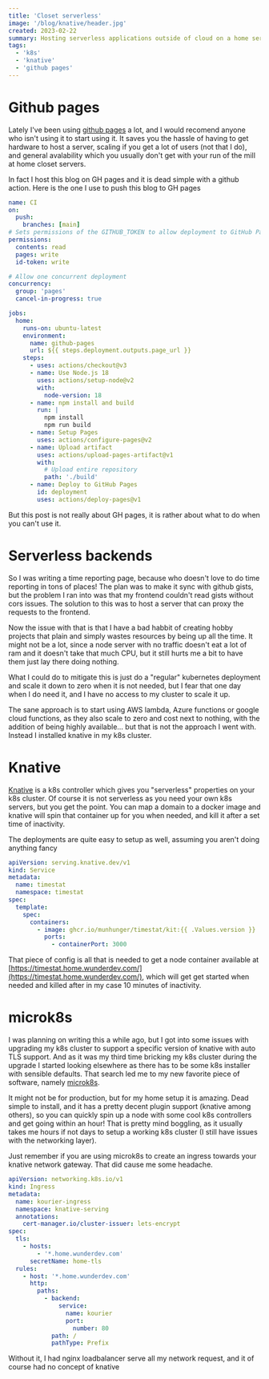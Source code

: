 ```yaml
---
title: 'Closet serverless'
image: '/blog/knative/header.jpg'
created: 2023-02-22
summary: Hosting serverless applications outside of cloud on a home server.
tags:
  - 'k8s'
  - 'knative'
  - 'github pages'
---
```


# Github pages

Lately I've been using [github pages](https://pages.github.com/) a lot, and I would recomend anyone who isn't using it to start using it.
It saves you the hassle of having to get hardware to host a server, scaling if you get a lot of users (not that I do), and general avalability which you usually don't get with your run of the mill at home closet servers.

In fact I host this blog on GH pages and it is dead simple with a github action.
Here is the one I use to push this blog to GH pages

```yaml title=".github/workflows/main.yaml"
name: CI
on:
  push:
    branches: [main]
# Sets permissions of the GITHUB_TOKEN to allow deployment to GitHub Pages
permissions:
  contents: read
  pages: write
  id-token: write

# Allow one concurrent deployment
concurrency:
  group: 'pages'
  cancel-in-progress: true

jobs:
  home:
    runs-on: ubuntu-latest
    environment:
      name: github-pages
      url: ${{ steps.deployment.outputs.page_url }}
    steps:
      - uses: actions/checkout@v3
      - name: Use Node.js 18
        uses: actions/setup-node@v2
        with:
          node-version: 18
      - name: npm install and build
        run: |
          npm install
          npm run build
      - name: Setup Pages
        uses: actions/configure-pages@v2
      - name: Upload artifact
        uses: actions/upload-pages-artifact@v1
        with:
          # Upload entire repository
          path: './build'
      - name: Deploy to GitHub Pages
        id: deployment
        uses: actions/deploy-pages@v1
```

But this post is not really about GH pages, it is rather about what to do when you can't use it.

# Serverless backends

So I was writing a time reporting page, because who doesn't love to do time reporting in tons of places!
The plan was to make it sync with github gists, but the problem I ran into was that my frontend couldn't read gists without cors issues.
The solution to this was to host a server that can proxy the requests to the frontend.

Now the issue with that is that I have a bad habbit of creating hobby projects that plain and simply wastes resources by being up all the time.
It might not be a lot, since a node server with no traffic doesn't eat a lot of ram and it doesn't take that much CPU, but it still hurts me a bit to have them just lay there doing nothing.

What I could do to mitigate this is just do a "regular" kubernetes deployment and scale it down to zero when it is not needed, but I fear that one day when I do need it, and I have no access to my cluster to scale it up.

The sane approach is to start using AWS lambda, Azure functions or google cloud functions, as they also scale to zero and cost next to nothing, with the addition of being highly available... but that is not the approach I went with. Instead I installed knative in my k8s cluster.

# Knative

[Knative](https://knative.dev/docs/) is a k8s controller which gives you "serverless" properties on your k8s cluster. Of course it is not serverless as you need your own k8s servers, but you get the point.
You can map a domain to a docker image and knative will spin that container up for you when needed, and kill it after a set time of inactivity.

The deployments are quite easy to setup as well, assuming you aren't doing anything fancy

```yaml
apiVersion: serving.knative.dev/v1
kind: Service
metadata:
  name: timestat
  namespace: timestat
spec:
  template:
    spec:
      containers:
        - image: ghcr.io/munhunger/timestat/kit:{{ .Values.version }}
          ports:
            - containerPort: 3000
```

That piece of config is all that is needed to get a node container available at [https://timestat.home.wunderdev.com/](https://timestat.home.wunderdev.com/), which will get get started when needed and killed after in my case 10 minutes of inactivity.

# microk8s

I was planning on writing this a while ago, but I got into some issues with upgrading my k8s cluster to support a specific version of knative with auto TLS support.
And as it was my third time bricking my k8s cluster during the upgrade I started looking elsewhere as there has to be some k8s installer with sensible defaults.
That search led me to my new favorite piece of software, namely [microk8s](https://microk8s.io/).

It might not be for production, but for my home setup it is amazing.
Dead simple to install, and it has a pretty decent plugin support (knative among others), so you can quickly spin up a node with some cool k8s controllers and get going within an hour!
That is pretty mind boggling, as it usually takes me hours if not days to setup a working k8s cluster (I still have issues with the networking layer).

Just remember if you are using microk8s to create an ingress towards your knative network gateway. That did cause me some headache.

```yaml
apiVersion: networking.k8s.io/v1
kind: Ingress
metadata:
  name: kourier-ingress
  namespace: knative-serving
  annotations:
    cert-manager.io/cluster-issuer: lets-encrypt
spec:
  tls:
    - hosts:
        - '*.home.wunderdev.com'
      secretName: home-tls
  rules:
    - host: '*.home.wunderdev.com'
      http:
        paths:
          - backend:
              service:
                name: kourier
                port:
                  number: 80
            path: /
            pathType: Prefix
```

Without it, I had nginx loadbalancer serve all my network request, and it of course had no concept of knative
